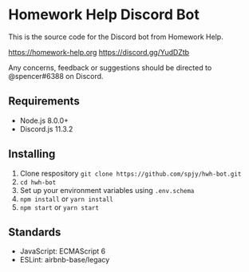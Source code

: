 # Homework Help Discord Bot
This is the source code for the Discord bot from Homework Help.

https://homework-help.org
https://discord.gg/YudDZtb

Any concerns, feedback or suggestions should be directed to @spencer#6388 on Discord.

## Requirements
- Node.js 8.0.0+
- Discord.js 11.3.2

## Installing
1. Clone respository `git clone https://github.com/spjy/hwh-bot.git`
2. `cd hwh-bot`
3. Set up your environment variables using `.env.schema`
4. `npm install` or `yarn install`
5. `npm start` or `yarn start`

## Standards
- JavaScript: ECMAScript 6
- ESLint: airbnb-base/legacy
